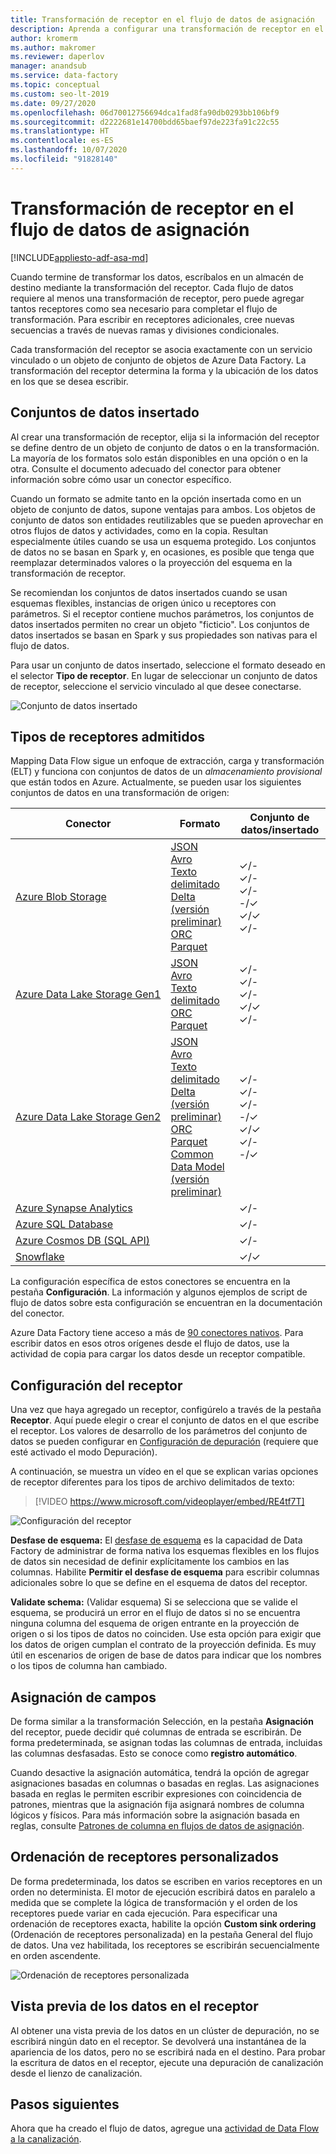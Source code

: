 ```yaml
---
title: Transformación de receptor en el flujo de datos de asignación
description: Aprenda a configurar una transformación de receptor en el flujo de datos de asignación.
author: kromerm
ms.author: makromer
ms.reviewer: daperlov
manager: anandsub
ms.service: data-factory
ms.topic: conceptual
ms.custom: seo-lt-2019
ms.date: 09/27/2020
ms.openlocfilehash: 06d70012756694dca1fad8fa90db0293bb106bf9
ms.sourcegitcommit: d2222681e14700bdd65baef97de223fa91c22c55
ms.translationtype: HT
ms.contentlocale: es-ES
ms.lasthandoff: 10/07/2020
ms.locfileid: "91828140"
---
```

# <a name="sink-transformation-in-mapping-data-flow"></a>Transformación de receptor en el flujo de datos de asignación

[!INCLUDE[appliesto-adf-asa-md](includes/appliesto-adf-asa-md.md)]

Cuando termine de transformar los datos, escríbalos en un almacén de destino mediante la transformación del receptor. Cada flujo de datos requiere al menos una transformación de receptor, pero puede agregar tantos receptores como sea necesario para completar el flujo de transformación. Para escribir en receptores adicionales, cree nuevas secuencias a través de nuevas ramas y divisiones condicionales.

Cada transformación del receptor se asocia exactamente con un servicio vinculado o un objeto de conjunto de objetos de Azure Data Factory. La transformación del receptor determina la forma y la ubicación de los datos en los que se desea escribir.

## <a name="inline-datasets"></a>Conjuntos de datos insertado

Al crear una transformación de receptor, elija si la información del receptor se define dentro de un objeto de conjunto de datos o en la transformación. La mayoría de los formatos solo están disponibles en una opción o en la otra. Consulte el documento adecuado del conector para obtener información sobre cómo usar un conector específico.

Cuando un formato se admite tanto en la opción insertada como en un objeto de conjunto de datos, supone ventajas para ambos. Los objetos de conjunto de datos son entidades reutilizables que se pueden aprovechar en otros flujos de datos y actividades, como en la copia. Resultan especialmente útiles cuando se usa un esquema protegido. Los conjuntos de datos no se basan en Spark y, en ocasiones, es posible que tenga que reemplazar determinados valores o la proyección del esquema en la transformación de receptor.

Se recomiendan los conjuntos de datos insertados cuando se usan esquemas flexibles, instancias de origen único u receptores con parámetros. Si el receptor contiene muchos parámetros, los conjuntos de datos insertados permiten no crear un objeto "ficticio". Los conjuntos de datos insertados se basan en Spark y sus propiedades son nativas para el flujo de datos.

Para usar un conjunto de datos insertado, seleccione el formato deseado en el selector **Tipo de receptor**. En lugar de seleccionar un conjunto de datos de receptor, seleccione el servicio vinculado al que desee conectarse.

![Conjunto de datos insertado](media/data-flow/inline-selector.png "Conjunto de datos insertado")

##  <a name="supported-sink-types"></a><a name="supported-sinks"></a> Tipos de receptores admitidos

Mapping Data Flow sigue un enfoque de extracción, carga y transformación (ELT) y funciona con conjuntos de datos de un *almacenamiento provisional* que están todos en Azure. Actualmente, se pueden usar los siguientes conjuntos de datos en una transformación de origen:

| Conector | Formato | Conjunto de datos/insertado |
| --------- | ------ | -------------- |
| [Azure Blob Storage](connector-azure-blob-storage.md#mapping-data-flow-properties) | [JSON](format-json.md#mapping-data-flow-properties) <br> [Avro](format-avro.md#mapping-data-flow-properties) <br> [Texto delimitado](format-delimited-text.md#mapping-data-flow-properties) <br> [Delta (versión preliminar)](format-delta.md) <br> [ORC](format-orc.md#mapping-data-flow-properties)<br> [Parquet](format-parquet.md#mapping-data-flow-properties) | ✓/- <br> ✓/- <br> ✓/- <br> -/✓ <br>✓/✓<br> ✓/- |
| [Azure Data Lake Storage Gen1](connector-azure-data-lake-store.md#mapping-data-flow-properties) | [JSON](format-json.md#mapping-data-flow-properties) <br> [Avro](format-avro.md#mapping-data-flow-properties) <br> [Texto delimitado](format-delimited-text.md#mapping-data-flow-properties) <br> [ORC](format-orc.md#mapping-data-flow-properties)<br/> [Parquet](format-parquet.md#mapping-data-flow-properties) | ✓/- <br> ✓/- <br> ✓/- <br>✓/✓<br> ✓/- |
| [Azure Data Lake Storage Gen2](connector-azure-data-lake-storage.md#mapping-data-flow-properties) | [JSON](format-json.md#mapping-data-flow-properties) <br> [Avro](format-avro.md#mapping-data-flow-properties) <br> [Texto delimitado](format-delimited-text.md#mapping-data-flow-properties) <br> [Delta (versión preliminar)](format-delta.md) <br> [ORC](format-orc.md#mapping-data-flow-properties)<br/> [Parquet](format-parquet.md#mapping-data-flow-properties)  <br> [Common Data Model (versión preliminar)](format-common-data-model.md#sink-properties) | ✓/- <br> ✓/- <br> ✓/- <br> -/✓ <br>✓/✓<br> ✓/- <br> -/✓ |
| [Azure Synapse Analytics](connector-azure-sql-data-warehouse.md#mapping-data-flow-properties) | | ✓/- |
| [Azure SQL Database](connector-azure-sql-database.md#mapping-data-flow-properties) | | ✓/- |
| [Azure Cosmos DB (SQL API)](connector-azure-cosmos-db.md#mapping-data-flow-properties) | | ✓/- |
| [Snowflake](connector-snowflake.md) | | ✓/✓ |

La configuración específica de estos conectores se encuentra en la pestaña **Configuración**. La información y algunos ejemplos de script de flujo de datos sobre esta configuración se encuentran en la documentación del conector. 

Azure Data Factory tiene acceso a más de [90 conectores nativos](connector-overview.md). Para escribir datos en esos otros orígenes desde el flujo de datos, use la actividad de copia para cargar los datos desde un receptor compatible.

## <a name="sink-settings"></a>Configuración del receptor

Una vez que haya agregado un receptor, configúrelo a través de la pestaña **Receptor**. Aquí puede elegir o crear el conjunto de datos en el que escribe el receptor. Los valores de desarrollo de los parámetros del conjunto de datos se pueden configurar en [Configuración de depuración](concepts-data-flow-debug-mode.md) (requiere que esté activado el modo Depuración).

A continuación, se muestra un vídeo en el que se explican varias opciones de receptor diferentes para los tipos de archivo delimitados de texto:

> [!VIDEO https://www.microsoft.com/videoplayer/embed/RE4tf7T]

![Configuración del receptor](media/data-flow/sink-settings.png "Configuración del receptor")

**Desfase de esquema:** El [desfase de esquema](concepts-data-flow-schema-drift.md) es la capacidad de Data Factory de administrar de forma nativa los esquemas flexibles en los flujos de datos sin necesidad de definir explícitamente los cambios en las columnas. Habilite **Permitir el desfase de esquema** para escribir columnas adicionales sobre lo que se define en el esquema de datos del receptor.

**Validate schema:** (Validar esquema) Si se selecciona que se valide el esquema, se producirá un error en el flujo de datos si no se encuentra ninguna columna del esquema de origen entrante en la proyección de origen o si los tipos de datos no coinciden. Use esta opción para exigir que los datos de origen cumplan el contrato de la proyección definida. Es muy útil en escenarios de origen de base de datos para indicar que los nombres o los tipos de columna han cambiado.

## <a name="field-mapping"></a>Asignación de campos

De forma similar a la transformación Selección, en la pestaña **Asignación** del receptor, puede decidir qué columnas de entrada se escribirán. De forma predeterminada, se asignan todas las columnas de entrada, incluidas las columnas desfasadas. Esto se conoce como **registro automático**.

Cuando desactive la asignación automática, tendrá la opción de agregar asignaciones basadas en columnas o basadas en reglas. Las asignaciones basada en reglas le permiten escribir expresiones con coincidencia de patrones, mientras que la asignación fija asignará nombres de columna lógicos y físicos. Para más información sobre la asignación basada en reglas, consulte [Patrones de columna en flujos de datos de asignación](concepts-data-flow-column-pattern.md#rule-based-mapping-in-select-and-sink).

## <a name="custom-sink-ordering"></a>Ordenación de receptores personalizados

De forma predeterminada, los datos se escriben en varios receptores en un orden no determinista. El motor de ejecución escribirá datos en paralelo a medida que se complete la lógica de transformación y el orden de los receptores puede variar en cada ejecución. Para especificar una ordenación de receptores exacta, habilite la opción **Custom sink ordering** (Ordenación de receptores personalizada) en la pestaña General del flujo de datos. Una vez habilitada, los receptores se escribirán secuencialmente en orden ascendente.

![Ordenación de receptores personalizada](media/data-flow/custom-sink-ordering.png "Ordenación de receptores personalizados")

## <a name="data-preview-in-sink"></a>Vista previa de los datos en el receptor

Al obtener una vista previa de los datos en un clúster de depuración, no se escribirá ningún dato en el receptor. Se devolverá una instantánea de la apariencia de los datos, pero no se escribirá nada en el destino. Para probar la escritura de datos en el receptor, ejecute una depuración de canalización desde el lienzo de canalización.

## <a name="next-steps"></a>Pasos siguientes
Ahora que ha creado el flujo de datos, agregue una [actividad de Data Flow a la canalización](concepts-data-flow-overview.md).
